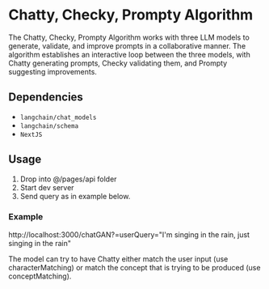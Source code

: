 # Chatty, Checky, Prompty Algorithm

The Chatty, Checky, Prompty Algorithm works with three LLM models to generate, validate, and improve prompts in a collaborative manner. The algorithm establishes an interactive loop between the three models, with Chatty generating prompts, Checky validating them, and Prompty suggesting improvements.

## Dependencies

- `langchain/chat_models`
- `langchain/schema`
- `NextJS`

## Usage

1. Drop into @/pages/api folder
2. Start dev server
3. Send query as in example below.

### Example

http://localhost:3000/chatGAN?=userQuery="I'm singing in the rain, just singing in the rain"


The model can try to have Chatty either match the user input (use characterMatching) or match the concept that is trying to be produced (use conceptMatching).
